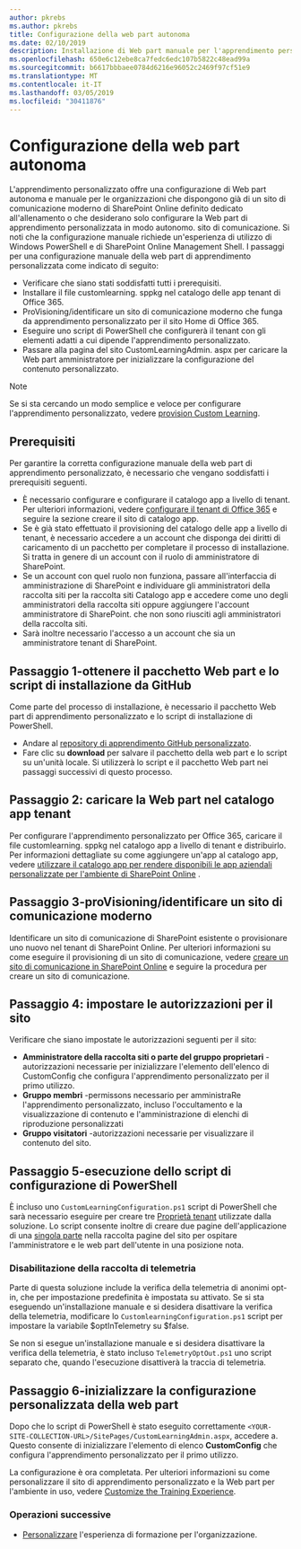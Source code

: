 ```yaml
---
author: pkrebs
ms.author: pkrebs
title: Configurazione della web part autonoma
ms.date: 02/10/2019
description: Installazione di Web part manuale per l'apprendimento personalizzato per Office 365
ms.openlocfilehash: 650e6c12ebe8ca7fedc6edc107b5822c48ead99a
ms.sourcegitcommit: b6617bbbaee0784d6216e96052c2469f97cf51e9
ms.translationtype: MT
ms.contentlocale: it-IT
ms.lasthandoff: 03/05/2019
ms.locfileid: "30411876"
---
```

# <a name="stand-alone-web-part-setup"></a>Configurazione della web part autonoma

L'apprendimento personalizzato offre una configurazione di Web part autonoma e manuale per le organizzazioni che dispongono già di un sito di comunicazione moderno di SharePoint Online definito dedicato all'allenamento o che desiderano solo configurare la Web part di apprendimento personalizzata in modo autonomo. sito di comunicazione. Si noti che la configurazione manuale richiede un'esperienza di utilizzo di Windows PowerShell e di SharePoint Online Management Shell. I passaggi per una configurazione manuale della web part di apprendimento personalizzata come indicato di seguito:

- Verificare che siano stati soddisfatti tutti i prerequisiti.
- Installare il file customlearning. sppkg nel catalogo delle app tenant di Office 365.
- ProVisioning/identificare un sito di comunicazione moderno che funga da apprendimento personalizzato per il sito Home di Office 365.
- Eseguire uno script di PowerShell che configurerà il tenant con gli elementi adatti a cui dipende l'apprendimento personalizzato.
- Passare alla pagina del sito CustomLearningAdmin. aspx per caricare la Web part amministratore per inizializzare la configurazione del contenuto personalizzato.

> [!NOTE]
> Se si sta cercando un modo semplice e veloce per configurare l'apprendimento personalizzato, vedere [provision Custom Learning](installsitepackage.md).

## <a name="prerequisites"></a>Prerequisiti
Per garantire la corretta configurazione manuale della web part di apprendimento personalizzato, è necessario che vengano soddisfatti i prerequisiti seguenti. 

- È necessario configurare e configurare il catalogo app a livello di tenant. Per ulteriori informazioni, vedere [configurare il tenant di Office 365](https://docs.microsoft.com/en-us/sharepoint/dev/spfx/set-up-your-developer-tenant#create-app-catalog-site) e seguire la sezione creare il sito di catalogo app. 
- Se è già stato effettuato il provisioning del catalogo delle app a livello di tenant, è necessario accedere a un account che disponga dei diritti di caricamento di un pacchetto per completare il processo di installazione. Si tratta in genere di un account con il ruolo di amministratore di SharePoint. 
- Se un account con quel ruolo non funziona, passare all'interfaccia di amministrazione di SharePoint e individuare gli amministratori della raccolta siti per la raccolta siti Catalogo app e accedere come uno degli amministratori della raccolta siti oppure aggiungere l'account amministratore di SharePoint. che non sono riusciti agli amministratori della raccolta siti. 
- Sarà inoltre necessario l'accesso a un account che sia un amministratore tenant di SharePoint.

## <a name="step-1---get-the-web-part-package-and-setup-script-from-github"></a>Passaggio 1-ottenere il pacchetto Web part e lo script di installazione da GitHub
Come parte del processo di installazione, è necessario il pacchetto Web part di apprendimento personalizzato e lo script di installazione di PowerShell.

- Andare al [repository di apprendimento GitHub personalizzato](https://github.com/pnp/custom-learning-office-365).
- Fare clic su **download** per salvare il pacchetto della web part e lo script su un'unità locale. Si utilizzerà lo script e il pacchetto Web part nei passaggi successivi di questo processo.

## <a name="step-2---upload-the-web-part-to-the-tenant-app-catalog"></a>Passaggio 2: caricare la Web part nel catalogo app tenant
Per configurare l'apprendimento personalizzato per Office 365, caricare il file customlearning. sppkg nel catalogo app a livello di tenant e distribuirlo. Per informazioni dettagliate su come aggiungere un'app al catalogo app, vedere [utilizzare il catalogo app per rendere disponibili le app aziendali personalizzate per l'ambiente di SharePoint Online](https://docs.microsoft.com/en-us/sharepoint/use-app-catalog) .

## <a name="step-3---provisionidentify-a-modern-communication-site"></a>Passaggio 3-proVisioning/identificare un sito di comunicazione moderno
Identificare un sito di comunicazione di SharePoint esistente o provisionare uno nuovo nel tenant di SharePoint Online. Per ulteriori informazioni su come eseguire il provisioning di un sito di comunicazione, vedere [creare un sito di comunicazione in SharePoint Online](https://support.office.com/en-us/article/create-a-communication-site-in-sharepoint-online-7fb44b20-a72f-4d2c-9173-fc8f59ba50eb) e seguire la procedura per creare un sito di comunicazione.

## <a name="step-4---set-permissions-for-the-site"></a>Passaggio 4: impostare le autorizzazioni per il sito
Verificare che siano impostate le autorizzazioni seguenti per il sito:
- **Amministratore della raccolta siti o parte del gruppo proprietari** -autorizzazioni necessarie per inizializzare l'elemento dell'elenco di CustomConfig che configura l'apprendimento personalizzato per il primo utilizzo. 
- **Gruppo membri** -permissons necessario per amministraRe l'apprendimento personalizzato, incluso l'occultamento e la visualizzazione di contenuto e l'amministrazione di elenchi di riproduzione personalizzati
- **Gruppo visitatori** -autorizzazioni necessarie per visualizzare il contenuto del sito. 

## <a name="step-5--execute-powershell-configuration-script"></a>Passaggio 5-esecuzione dello script di configurazione di PowerShell
È incluso uno `CustomLearningConfiguration.ps1` script di PowerShell che sarà necessario eseguire per creare tre [Proprietà tenant](https://docs.microsoft.com/en-us/sharepoint/dev/spfx/tenant-properties) utilizzate dalla soluzione. Lo script consente inoltre di creare due pagine dell'applicazione di una [singola parte](https://docs.microsoft.com/en-us/sharepoint/dev/spfx/web-parts/single-part-app-pages) nella raccolta pagine del sito per ospitare l'amministratore e le web part dell'utente in una posizione nota.

### <a name="disabling-telemetry-collection"></a>Disabilitazione della raccolta di telemetria
Parte di questa soluzione include la verifica della telemetria di anonimi opt-in, che per impostazione predefinita è impostata su attivato. Se si sta eseguendo un'installazione manuale e si desidera disattivare la verifica della telemetria, modificare lo `CustomlearningConfiguration.ps1` script per impostare la variabile $optInTelemetry su $false.

Se non si esegue un'installazione manuale e si desidera disattivare la verifica della telemetria, è stato incluso `TelemetryOptOut.ps1` uno script separato che, quando l'esecuzione disattiverà la traccia di telemetria.

## <a name="step-6---initialize-web-part-custom-configuration"></a>Passaggio 6-inizializzare la configurazione personalizzata della web part
Dopo che lo script di PowerShell è stato eseguito correttamente `<YOUR-SITE-COLLECTION-URL>/SitePages/CustomLearningAdmin.aspx`, accedere a. Questo consente di inizializzare l'elemento di elenco **CustomConfig** che configura l'apprendimento personalizzato per il primo utilizzo.

La configurazione è ora completata. Per ulteriori informazioni su come personalizzare il sito di apprendimento personalizzato e la Web part per l'ambiente in uso, vedere [Customize the Training Experience](custom_overview.md).

### <a name="next-steps"></a>Operazioni successive
- [Personalizzare](custom_overview.md) l'esperienza di formazione per l'organizzazione.

